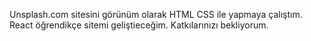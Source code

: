 Unsplash.com sitesini  görünüm olarak HTML CSS ile yapmaya çalıştım. 
React öğrendikçe sitemi geliştieceğim.
Katkılarınızı bekliyorum.
